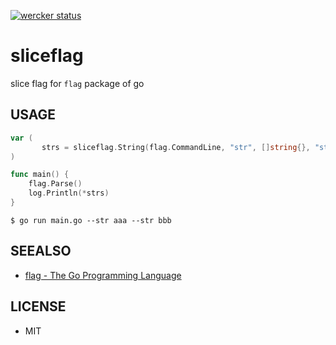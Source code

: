 [![wercker status](https://app.wercker.com/status/eef7d91dc4e3bfbbd7e74029a5254f8d/s/master "wercker status")](https://app.wercker.com/project/bykey/eef7d91dc4e3bfbbd7e74029a5254f8d)

# sliceflag

slice flag for ```flag``` package of go

## USAGE

```go
var (
       strs = sliceflag.String(flag.CommandLine, "str", []string{}, "str")
)

func main() {
    flag.Parse()
    log.Println(*strs)
}
```

```
$ go run main.go --str aaa --str bbb
```

## SEEALSO

* [flag - The Go Programming Language](https://golang.org/pkg/flag/)

## LICENSE

* MIT
